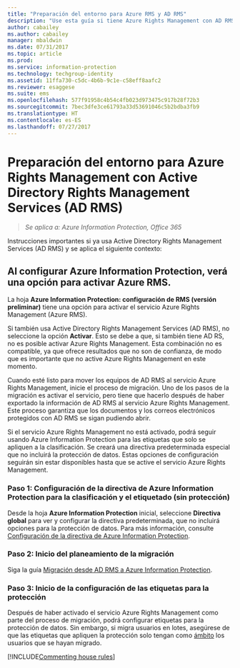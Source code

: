 ```yaml
---
title: "Preparación del entorno para Azure RMS y AD RMS"
description: "Use esta guía si tiene Azure Rights Management con AD RMS implementado."
author: cabailey
ms.author: cabailey
manager: mbaldwin
ms.date: 07/31/2017
ms.topic: article
ms.prod: 
ms.service: information-protection
ms.technology: techgroup-identity
ms.assetid: 11ffa730-c5dc-4b6b-9c1e-c58eff8aafc2
ms.reviewer: esaggese
ms.suite: ems
ms.openlocfilehash: 577f91958c4b54c4fb023d973475c917b28f72b3
ms.sourcegitcommit: 7bec3dfe3ce61793a33d53691046c5b2bdba3fb9
ms.translationtype: HT
ms.contentlocale: es-ES
ms.lasthandoff: 07/27/2017
---
```

# <a name="preparing-the-environment-for-azure-rights-management-when-you-also-have-active-directory-rights-management-services-ad-rms"></a>Preparación del entorno para Azure Rights Management con Active Directory Rights Management Services (AD RMS)

>*Se aplica a: Azure Information Protection, Office 365*

Instrucciones importantes si ya usa Active Directory Rights Management Services (AD RMS) y se aplica el siguiente contexto:

## <a name="you-see-an-option-to-activate-azure-rms-when-you-configure-azure-information-protection"></a>Al configurar Azure Information Protection, verá una opción para activar Azure RMS.

La hoja **Azure Information Protection: configuración de RMS (versión preliminar)** tiene una opción para activar el servicio Azure Rights Management (Azure RMS). 

Si también usa Active Directory Rights Management Services (AD RMS), no seleccione la opción **Activar**. Esto se debe a que, si también tiene AD RS, no es posible activar Azure Rights Management. Esta combinación no es compatible, ya que ofrece resultados que no son de confianza, de modo que es importante que no active Azure Rights Management en este momento. 

Cuando esté listo para mover los equipos de AD RMS al servicio Azure Rights Management, inicie el proceso de migración. Uno de los pasos de la migración es activar el servicio, pero tiene que hacerlo después de haber exportado la información de AD RMS al servicio Azure Rights Management. Este proceso garantiza que los documentos y los correos electrónicos protegidos con AD RMS se sigan pudiendo abrir.

Si el servicio Azure Rights Management no está activado, podrá seguir usando Azure Information Protection para las etiquetas que solo se apliquen a la clasificación. Se creará una directiva predeterminada especial que no incluirá la protección de datos. Estas opciones de configuración seguirán sin estar disponibles hasta que se active el servicio Azure Rights Management.

### <a name="step-1-configure-your-azure-information-protection-policy-for-classification-and-labeling---without-protection"></a>Paso 1: Configuración de la directiva de Azure Information Protection para la clasificación y el etiquetado (sin protección)

Desde la hoja **Azure Information Protection** inicial, seleccione **Directiva global** para ver y configurar la directiva predeterminada, que no incluirá opciones para la protección de datos. Para más información, consulte [Configuración de la directiva de Azure Information Protection](configure-policy.md).

### <a name="step-2-start-planning-for-migration"></a>Paso 2: Inicio del planeamiento de la migración

Siga la guía [Migración desde AD RMS a Azure Information Protection](../plan-design/migrate-from-ad-rms-to-azure-rms.md).

### <a name="step-3-start-to-configure-labels-for-protection"></a>Paso 3: Inicio de la configuración de las etiquetas para la protección

Después de haber activado el servicio Azure Rights Management como parte del proceso de migración, podrá configurar etiquetas para la protección de datos. Sin embargo, si migra usuarios en lotes, asegúrese de que las etiquetas que apliquen la protección solo tengan como [ámbito](configure-policy-scope.md) los usuarios que se hayan migrado.


[!INCLUDE[Commenting house rules](../includes/houserules.md)]


